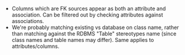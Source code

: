 - Columns which are FK sources appear as both an attribute and association. Can be filtered out by checking attributes against associations.
- We're probably matching existing vs database on class name, rather than  matching against the RDBMS "Table" stereotypes name (since class names and table names may differ). Same applies to attributes/columns.
